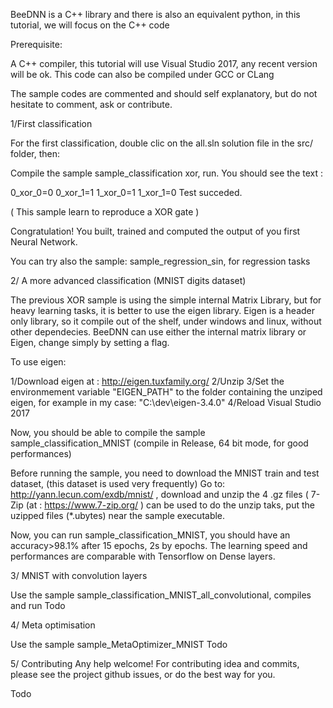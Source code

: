 BeeDNN is a C++ library and there is also an equivalent python, in this tutorial, we will focus on the C++ code 

Prerequisite:

A C++ compiler, this tutorial will use Visual Studio 2017, any recent version will be ok. This code can also be compiled under GCC or CLang

The sample codes are commented and should self explanatory, but do not hesitate to comment, ask or contribute.

1/First classification

For the first classification,  double clic on the all.sln solution file in the src/ folder, then:

Compile the sample sample_classification xor, run.
 You should see the text :
 
0_xor_0=0
0_xor_1=1
1_xor_0=1
1_xor_1=0
Test succeded.

( This sample learn to reproduce a XOR gate )

Congratulation! You built, trained and computed the output of you first Neural Network. 

You can try also the sample: sample_regression_sin, for regression tasks


2/ A more advanced classification (MNIST digits dataset)

The previous XOR sample is using the simple internal Matrix Library, but for heavy learning tasks, it is better to use the eigen library.
Eigen is a header only library, so it compile out of the shelf, under windows and linux, without other dependecies.
BeeDNN can use either the internal matrix library or Eigen, change simply by setting a flag.

To use eigen:

1/Download eigen at : http://eigen.tuxfamily.org/
2/Unzip
3/Set the environmement variable "EIGEN_PATH" to the folder containing the unziped eigen, for example in my case: "C:\dev\eigen-3.4.0"
4/Reload Visual Studio 2017

Now, you should be able to compile the sample sample_classification_MNIST (compile in Release, 64 bit mode, for good performances)

Before running the sample, you need to download the MNIST train and test dataset, (this dataset is used very frequently)
Go to: http://yann.lecun.com/exdb/mnist/ , download and unzip the 4 .gz files ( 7-Zip (at : https://www.7-zip.org/ ) can be used to do the unzip taks, put the uzipped files (*.ubytes) near the sample executable.

Now, you can run sample_classification_MNIST, you should have an accuracy>98.1% after 15 epochs, 2s by epochs.
The learning speed and performances are comparable with Tensorflow on Dense layers.

3/ MNIST with convolution layers

Use the sample sample_classification_MNIST_all_convolutional, compiles and run
Todo

4/ Meta optimisation

Use the sample sample_MetaOptimizer_MNIST
Todo

5/ Contributing
Any help welcome!
For contributing idea and commits, please see the project github issues, or do the best way for you.

Todo





